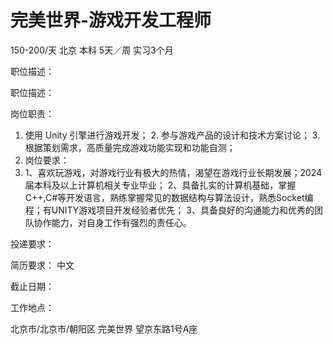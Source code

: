 # 完美世界-游戏开发工程师

150-200/天 北京 本科 5天／周 实习3个月

职位描述：

职位描述：

岗位职责：

1. 使用 Unity 引擎进行游戏开发； 2. 参与游戏产品的设计和技术方案讨论； 3. 根据策划需求，高质量完成游戏功能实现和功能自测； 
2. 岗位要求： 
3. 1、喜欢玩游戏，对游戏行业有极大的热情，渴望在游戏行业长期发展；2024届本科及以上计算机相关专业毕业； 2、具备扎实的计算机基础，掌握C++,C#等开发语言，熟练掌握常见的数据结构与算法设计，熟悉Socket编程；有UNITY游戏项目开发经验者优先；  3、具备良好的沟通能力和优秀的团队协作能力，对自身工作有强烈的责任心。

投递要求：

简历要求： 中文

截止日期：

工作地点：

北京市/北京市/朝阳区 完美世界 望京东路1号A座